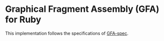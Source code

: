 # Graphical Fragment Assembly (GFA) for Ruby

This implementation follows the specifications of [GFA-spec][].



[GFA-spec]: https://github.com/pmelsted/GFA-spec
